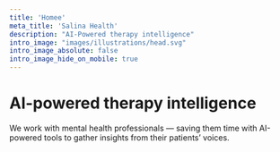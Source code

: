 ```yaml
---
title: 'Homee'
meta_title: 'Salina Health'
description: "AI-Powered therapy intelligence"
intro_image: "images/illustrations/head.svg"
intro_image_absolute: false
intro_image_hide_on_mobile: true
---
```


# AI-powered therapy intelligence

We work with mental health professionals — saving them time with AI-powered tools to gather insights from their patients’ voices.

